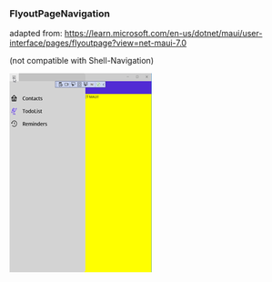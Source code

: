 ### FlyoutPageNavigation
adapted from: https://learn.microsoft.com/en-us/dotnet/maui/user-interface/pages/flyoutpage?view=net-maui-7.0

(not compatible with Shell-Navigation)


![Gallery](https://github.com/RoSchmi/RsMaui/blob/master/Proj/FlyoutPageNavigation/Pictures/FlyoutPage.png)



